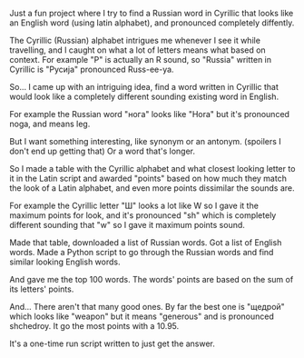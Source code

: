 Just a fun project where I try to find a Russian word in Cyrillic that looks like an English word (using latin alphabet), and pronounced completely diffently.

The Cyrillic (Russian) alphabet intrigues me whenever I see it while travelling, and I caught on what a lot of letters means what based on context. For example "Р" is actually an R sound, so "Russia" written in Cyrillic is "Русија" pronounced Russ-ee-ya.

So... I came up with an intriguing idea, find a word written in Cyrillic that would look like a completely different sounding existing word in English.

For example the Russian word "нога" looks like "Hora" but it's pronounced noga, and means leg.

But I want something interesting, like synonym or an antonym. (spoilers I don't end up getting that) Or a word that's longer.

So I made a table with the Cyrillic alphabet and what closest looking letter to it in the Latin script and awarded "points" based on how much they match the look of a Latin alphabet, and even more points dissimilar the sounds are.

For example the Cyrillic letter "Ш" looks a lot like W so I gave it the maximum points for look, and it's pronounced "sh" which is completely different sounding that "w" so I gave it maximum points sound.

Made that table, downloaded a list of Russian words. Got a list of English words. Made a Python script to go through the Russian words and find similar looking English words.

And gave me the top 100 words. The words' points are based on the sum of its letters' points.

And... There aren't that many good ones. By far the best one is "щедрой" which looks like "weapon" but it means "generous" and is pronounced shchedroy. It go the most points with a 10.95.

It's a one-time run script written to just get the answer.